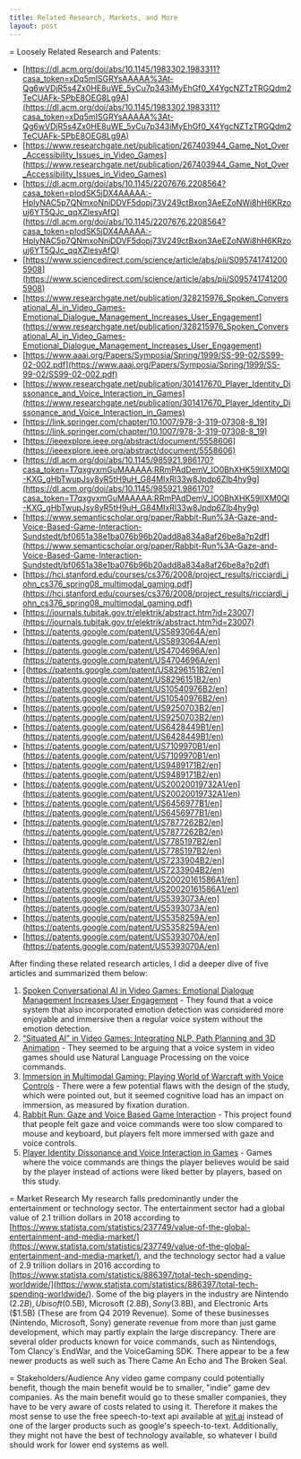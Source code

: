 ```yaml
---
title: Related Research, Markets, and More
layout: post
---
```

= Loosely Related Research and Patents:
- [https://dl.acm.org/doi/abs/10.1145/1983302.1983311?casa_token=xDq5mISGRYsAAAAA%3At-Qg6wVDjR5s4Zx0HE8uWE_5yCu7p343iMyEhGf0_X4YgcNZTzTRGQdm2TeCUAFk-SPbE8OEG8Lg9A](https://dl.acm.org/doi/abs/10.1145/1983302.1983311?casa_token=xDq5mISGRYsAAAAA%3At-Qg6wVDjR5s4Zx0HE8uWE_5yCu7p343iMyEhGf0_X4YgcNZTzTRGQdm2TeCUAFk-SPbE8OEG8Lg9A)
- [https://www.researchgate.net/publication/267403944_Game_Not_Over_Accessibility_Issues_in_Video_Games](https://www.researchgate.net/publication/267403944_Game_Not_Over_Accessibility_Issues_in_Video_Games)
- [https://dl.acm.org/doi/abs/10.1145/2207676.2208564?casa_token=pIodSK5jDX4AAAAA:-HplyNAC5p7QNmxoNniDDVF5dopj73V249ctBxon3AeEZoNWi8hH6KRzouj6YT5QJc_qqXZlesyAfQ](https://dl.acm.org/doi/abs/10.1145/2207676.2208564?casa_token=pIodSK5jDX4AAAAA:-HplyNAC5p7QNmxoNniDDVF5dopj73V249ctBxon3AeEZoNWi8hH6KRzouj6YT5QJc_qqXZlesyAfQ)
- [https://www.sciencedirect.com/science/article/abs/pii/S0957417412005908](https://www.sciencedirect.com/science/article/abs/pii/S0957417412005908)
- [https://www.researchgate.net/publication/328215976_Spoken_Conversational_AI_in_Video_Games-Emotional_Dialogue_Management_Increases_User_Engagement](https://www.researchgate.net/publication/328215976_Spoken_Conversational_AI_in_Video_Games-Emotional_Dialogue_Management_Increases_User_Engagement)
- [https://www.aaai.org/Papers/Symposia/Spring/1999/SS-99-02/SS99-02-002.pdf](https://www.aaai.org/Papers/Symposia/Spring/1999/SS-99-02/SS99-02-002.pdf)
- [https://www.researchgate.net/publication/301417670_Player_Identity_Dissonance_and_Voice_Interaction_in_Games](https://www.researchgate.net/publication/301417670_Player_Identity_Dissonance_and_Voice_Interaction_in_Games)
- [https://link.springer.com/chapter/10.1007/978-3-319-07308-8_19](https://link.springer.com/chapter/10.1007/978-3-319-07308-8_19)
- [https://ieeexplore.ieee.org/abstract/document/5558606](https://ieeexplore.ieee.org/abstract/document/5558606)
- [https://dl.acm.org/doi/abs/10.1145/985921.986170?casa_token=T7qxgvxmGuMAAAAA:RRmPAdDemV_IO0BhXHK59IIXM0Ql-KXG_gHbTwupJsy8yR5tH9uH_G84MIxRl33w8Jpdp6Zlb4hy9g](https://dl.acm.org/doi/abs/10.1145/985921.986170?casa_token=T7qxgvxmGuMAAAAA:RRmPAdDemV_IO0BhXHK59IIXM0Ql-KXG_gHbTwupJsy8yR5tH9uH_G84MIxRl33w8Jpdp6Zlb4hy9g)
- [https://www.semanticscholar.org/paper/Rabbit-Run%3A-Gaze-and-Voice-Based-Game-Interaction-Sundstedt/bf0651a38e1ba076b96b20add8a834a8af26be8a?p2df](https://www.semanticscholar.org/paper/Rabbit-Run%3A-Gaze-and-Voice-Based-Game-Interaction-Sundstedt/bf0651a38e1ba076b96b20add8a834a8af26be8a?p2df)
- [https://hci.stanford.edu/courses/cs376/2008/project_results/ricciardi_john_cs376_spring08_multimodal_gaming.pdf](https://hci.stanford.edu/courses/cs376/2008/project_results/ricciardi_john_cs376_spring08_multimodal_gaming.pdf)
- [https://journals.tubitak.gov.tr/elektrik/abstract.htm?id=23007](https://journals.tubitak.gov.tr/elektrik/abstract.htm?id=23007)
- [https://patents.google.com/patent/US5893064A/en](https://patents.google.com/patent/US5893064A/en)
- [https://patents.google.com/patent/US4704696A/en](https://patents.google.com/patent/US4704696A/en)
- [(https://patents.google.com/patent/US8296151B2/en](https://patents.google.com/patent/US8296151B2/en)
- [https://patents.google.com/patent/US10540976B2/en](https://patents.google.com/patent/US10540976B2/en)
- [https://patents.google.com/patent/US9250703B2/en](https://patents.google.com/patent/US9250703B2/en)
- [https://patents.google.com/patent/US6428449B1/en](https://patents.google.com/patent/US6428449B1/en)
- [https://patents.google.com/patent/US7109970B1/en](https://patents.google.com/patent/US7109970B1/en)
- [https://patents.google.com/patent/US9489171B2/en](https://patents.google.com/patent/US9489171B2/en)
- [https://patents.google.com/patent/US20020019732A1/en](https://patents.google.com/patent/US20020019732A1/en)
- [https://patents.google.com/patent/US6456977B1/en](https://patents.google.com/patent/US6456977B1/en)
- [https://patents.google.com/patent/US7877262B2/en](https://patents.google.com/patent/US7877262B2/en)
- [https://patents.google.com/patent/US7785197B2/en](https://patents.google.com/patent/US7785197B2/en)
- [https://patents.google.com/patent/US7233904B2/en](https://patents.google.com/patent/US7233904B2/en)
- [https://patents.google.com/patent/US20020161586A1/en](https://patents.google.com/patent/US20020161586A1/en)
- [https://patents.google.com/patent/US5393073A/en](https://patents.google.com/patent/US5393073A/en)
- [https://patents.google.com/patent/US5358259A/en](https://patents.google.com/patent/US5358259A/en)
- [https://patents.google.com/patent/US5393070A/en](https://patents.google.com/patent/US5393070A/en)

After finding these related research articles, I did a deeper dive of five articles and summarized them below:
1. [Spoken Conversational AI in Video Games: Emotional Dialogue Management Increases User Engagement](https://www.researchgate.net/publication/328215976_Spoken_Conversational_AI_in_Video_Games-Emotional_Dialogue_Management_Increases_User_Engagement) - They found that a voice system that also incorporated emotion detection was considered more enjoyable and immersive then a regular voice system without the emotion detection.
2. [“Situated AI” in Video Games: Integrating NLP, Path Planning and 3D Animation](https://www.aaai.org/Papers/Symposia/Spring/1999/SS-99-02/SS99-02-002.pdf) - They seemed to be arguing that a voice system in video games should use Natural Language Processing on the voice commands.
3. [Immersion in Multimodal Gaming: Playing World of Warcraft with Voice Controls](https://hci.stanford.edu/courses/cs376/2008/project_results/ricciardi_john_cs376_spring08_multimodal_gaming.pdf) - There were a few potential flaws with the design of the study, which were pointed out, but it seemed cognitive load has an impact on immersion, as measured by fixation duration.
4. [Rabbit Run: Gaze and Voice Based Game Interaction](https://www.semanticscholar.org/paper/Rabbit-Run%3A-Gaze-and-Voice-Based-Game-Interaction-Sundstedt/bf0651a38e1ba076b96b20add8a834a8af26be8a?p2df) - This project found that people felt gaze and voice commands were too slow compared to mouse and keyboard, but players felt more immersed with gaze and voice controls.
5. [Player Identity Dissonance and Voice Interaction in Games](https://www.researchgate.net/publication/301417670_Player_Identity_Dissonance_and_Voice_Interaction_in_Games) - Games where the voice commands are things the player believes would be said by the player instead of actions were liked better by players, based on this study.

= Market Research
My research falls predominantly under the entertainment or technology sector. The entertainment sector had a global value of 2.1 trillion dollars in 2018 according to [https://www.statista.com/statistics/237749/value-of-the-global-entertainment-and-media-market/](https://www.statista.com/statistics/237749/value-of-the-global-entertainment-and-media-market/), and the technology sector had a value of 2.9 trillion dollars in 2016 according to [https://www.statista.com/statistics/886397/total-tech-spending-worldwide/](https://www.statista.com/statistics/886397/total-tech-spending-worldwide/). Some of the big players in the industry are Nintendo ($2.2B), Ubisoft ($0.5B), Microsoft ($2.8B), Sony ($3.8B), and Electronic Arts ($1.5B) (These are from Q4 2019 Revenue). Some of these businesses (Nintendo, Microsoft, Sony) generate revenue from more than just game development, which may partly explain the large discrepancy. There are several older products known for voice commands, such as Nintendogs, Tom Clancy's EndWar, and the VoiceGaming SDK. There appear to be a few newer products as well such as There Came An Echo and The Broken Seal.

= Stakeholders/Audience
Any video game company could potentially benefit, though the main benefit would be to smaller, "indie" game dev companies. As the main benefit would go to these smaller companies, they have to be very aware of costs related to using it. Therefore it makes the most sense to use the free speech-to-text api available at [wit.ai](https://wit.ai) instead of one of the larger products such  as google's speech-to-text. Additionally, they might not have the best of technology available, so whatever I build should work for lower end systems as well.
